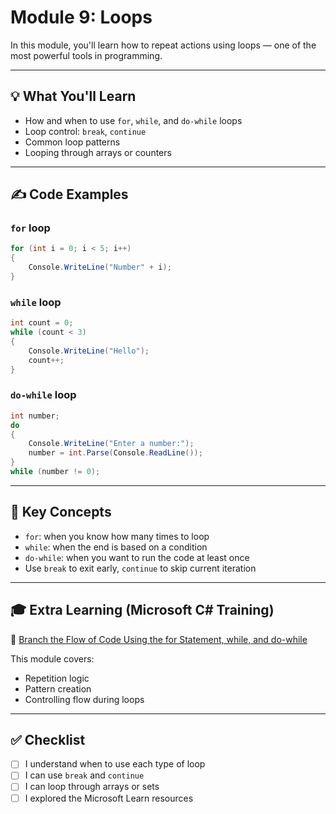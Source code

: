 # Module 9: Loops

In this module, you'll learn how to repeat actions using loops — one of the most powerful tools in programming.

---

## 💡 What You'll Learn
- How and when to use `for`, `while`, and `do-while` loops
- Loop control: `break`, `continue`
- Common loop patterns
- Looping through arrays or counters

---

## ✍️ Code Examples

### `for` loop
```csharp
for (int i = 0; i < 5; i++)
{
    Console.WriteLine("Number" + i);
}
```

### `while` loop
```csharp
int count = 0;
while (count < 3)
{
    Console.WriteLine("Hello");
    count++;
}
```

### `do-while` loop
```csharp
int number;
do
{
    Console.WriteLine("Enter a number:");
    number = int.Parse(Console.ReadLine());
}
while (number != 0);
```

---

## 🧠 Key Concepts

- `for`: when you know how many times to loop
- `while`: when the end is based on a condition
- `do-while`: when you want to run the code at least once
- Use `break` to exit early, `continue` to skip current iteration

---

## 🎓 Extra Learning (Microsoft C# Training)

🔗 [Branch the Flow of Code Using the for Statement, while, and do-while](https://learn.microsoft.com/en-us/training/modules/csharp-looping-constructs/)

This module covers:
- Repetition logic
- Pattern creation
- Controlling flow during loops

---

## ✅ Checklist

- [ ] I understand when to use each type of loop
- [ ] I can use `break` and `continue`
- [ ] I can loop through arrays or sets
- [ ] I explored the Microsoft Learn resources
